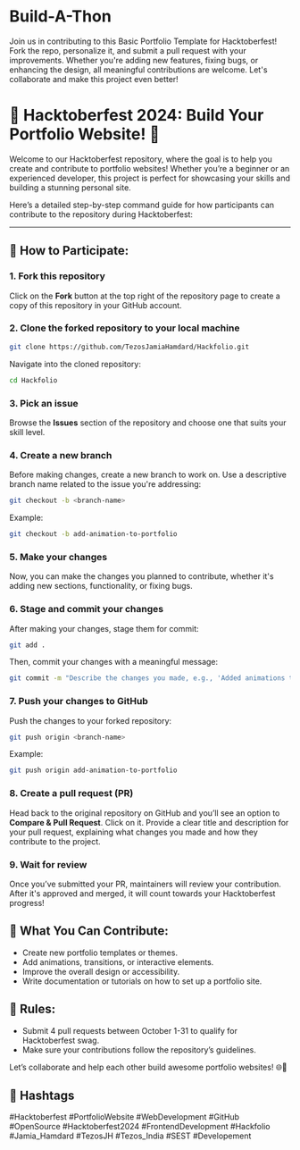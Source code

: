 # Build-A-Thon
Join us in contributing to this Basic Portfolio Template for Hacktoberfest! Fork the repo, personalize it, and submit a pull request with your improvements. Whether you're adding new features, fixing bugs, or enhancing the design, all meaningful contributions are welcome. Let's collaborate and make this project even better!

# 🎉 Hacktoberfest 2024: Build Your Portfolio Website! 🎉

Welcome to our Hacktoberfest repository, where the goal is to help you create and contribute to portfolio websites! Whether you’re a beginner or an experienced developer, this project is perfect for showcasing your skills and building a stunning personal site.

Here’s a detailed step-by-step command guide for how participants can contribute to the repository during Hacktoberfest:

---

## 🚀 How to Participate:

### 1. **Fork this repository**

Click on the **Fork** button at the top right of the repository page to create a copy of this repository in your GitHub account.

### 2. **Clone the forked repository to your local machine**

```bash
git clone https://github.com/TezosJamiaHamdard/Hackfolio.git
```

Navigate into the cloned repository:

```bash
cd Hackfolio
```

### 3. **Pick an issue**

Browse the **Issues** section of the repository and choose one that suits your skill level.

### 4. **Create a new branch**

Before making changes, create a new branch to work on. Use a descriptive branch name related to the issue you're addressing:

```bash
git checkout -b <branch-name>
```

Example:

```bash
git checkout -b add-animation-to-portfolio
```

### 5. **Make your changes**

Now, you can make the changes you planned to contribute, whether it's adding new sections, functionality, or fixing bugs.

### 6. **Stage and commit your changes**

After making your changes, stage them for commit:

```bash
git add .
```

Then, commit your changes with a meaningful message:

```bash
git commit -m "Describe the changes you made, e.g., 'Added animations to portfolio template'"
```

### 7. **Push your changes to GitHub**

Push the changes to your forked repository:

```bash
git push origin <branch-name>
```

Example:

```bash
git push origin add-animation-to-portfolio
```

### 8. **Create a pull request (PR)**

Head back to the original repository on GitHub and you’ll see an option to **Compare & Pull Request**. Click on it.
Provide a clear title and description for your pull request, explaining what changes you made and how they contribute to the project.

### 9. **Wait for review**

Once you’ve submitted your PR, maintainers will review your contribution. After it's approved and merged, it will count towards your Hacktoberfest progress!


## 🌟 What You Can Contribute:
- Create new portfolio templates or themes.
- Add animations, transitions, or interactive elements.
- Improve the overall design or accessibility.
- Write documentation or tutorials on how to set up a portfolio site.

## 📜 Rules:
- Submit 4 pull requests between October 1-31 to qualify for Hacktoberfest swag.
- Make sure your contributions follow the repository’s guidelines.

Let’s collaborate and help each other build awesome portfolio websites! 🌐💼

## 📢 Hashtags
#Hacktoberfest #PortfolioWebsite #WebDevelopment #GitHub #OpenSource #Hacktoberfest2024 #FrontendDevelopment #Hackfolio #Jamia_Hamdard 
#TezosJH #Tezos_India #SEST #Developement 
